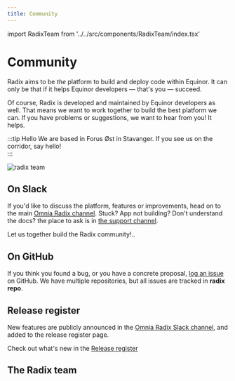 ```yaml
---
title: Community
---
```

import RadixTeam from '../../src/components/RadixTeam/index.tsx'

# Community

Radix aims to be _the_ platform to build and deploy code within Equinor. It can only be that if it helps Equinor developers — that's you — succeed.

Of course, Radix is developed and maintained by Equinor developers as well. That means we want to work together to build the best platform we can. If you have problems or suggestions, we want to hear from you! It helps.

:::tip Hello
We are based in Forus Øst in Stavanger. If you see us on the corridor, say hello!  
:::

 ![radix team](/images/Toppbilde2.jpg)

## On Slack

If you'd like to discuss the platform, features or improvements, head on to the main [Omnia Radix channel](https://equinor.slack.com/messages/C8U7XGGAJ). Stuck? App not building? Don't understand the docs? the place to ask is in [the support channel](https://equinor.slack.com/messages/CBKM6N2JY).

Let us together build the Radix community!..

## On GitHub

If you think you found a bug, or you have a concrete proposal, [log an issue](https://github.com/equinor/radix/issues) on GitHub. We have multiple repositories, but all issues are tracked in **radix repo**.

## Release register

New features are publicly announced in the [Omnia Radix Slack channel](https://equinor.slack.com/messages/C8U7XGGAJ), and added to the release register page.  

Check out what's new in the [Release register](/docs/docs/topic-releases/index.md)

## The Radix team

<RadixTeam />
